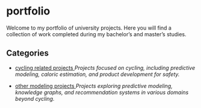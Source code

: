 # portfolio
Welcome to my portfolio of university projects. Here you will find a collection of work completed during my bachelor’s and master’s studies. 

## Categories
- [ cycling related projects ](cycling-related-projects/README.md)
  *Projects focused on cycling, including predictive modeling, caloric estimation, and product development for safety.*  

- [ other modeling projects ](other-modeling-projects/README.md)
  *Projects exploring predictive modeling, knowledge graphs, and recommendation systems in various domains beyond cycling.*  
